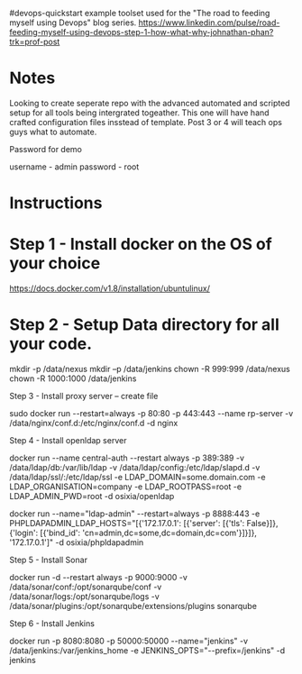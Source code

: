 #devops-quickstart
example toolset used for the "The road to feeding myself using Devops" blog series. https://www.linkedin.com/pulse/road-feeding-myself-using-devops-step-1-how-what-why-johnathan-phan?trk=prof-post

# Notes

Looking to create seperate repo with the advanced automated and scripted setup for all tools being intergrated togeather. This one will have hand crafted configuration files insstead of template. Post 3 or 4 will teach ops guys what to automate.

Password for demo

username - admin
password - root

# Instructions

# Step 1 - Install docker on the OS of your choice

https://docs.docker.com/v1.8/installation/ubuntulinux/

# Step 2 - Setup Data directory for all your code.

mkdir -p  /data/nexus
mkdir –p /data/jenkins
chown -R 999:999 /data/nexus
chown -R 1000:1000 /data/jenkins

Step 3 - Install proxy server – create file

sudo docker run --restart=always -p 80:80 -p 443:443 --name rp-server -v /data/nginx/conf.d:/etc/nginx/conf.d -d nginx

Step 4 - Install openldap server

docker run --name central-auth --restart always -p 389:389 -v /data/ldap/db:/var/lib/ldap -v /data/ldap/config:/etc/ldap/slapd.d -v /data/ldap/ssl/:/etc/ldap/ssl -e LDAP_DOMAIN=some.domain.com -e LDAP_ORGANISATION=company -e LDAP_ROOTPASS=root -e LDAP_ADMIN_PWD=root -d osixia/openldap

docker run --name="ldap-admin" --restart=always -p 8888:443 -e PHPLDAPADMIN_LDAP_HOSTS="[{'172.17.0.1': [{'server': [{'tls': False}]},{'login': [{'bind_id': 'cn=admin,dc=some,dc=domain,dc=com'}]}]}, '172.17.0.1']" -d osixia/phpldapadmin

Step 5 - Install Sonar

docker run -d --restart always -p 9000:9000 -v /data/sonar/conf:/opt/sonarqube/conf -v /data/sonar/logs:/opt/sonarqube/logs -v /data/sonar/plugins:/opt/sonarqube/extensions/plugins sonarqube

Step 6 - Install Jenkins

docker run -p 8080:8080 -p 50000:50000 --name="jenkins" -v /data/jenkins:/var/jenkins_home -e JENKINS_OPTS="--prefix=/jenkins" -d jenkins




